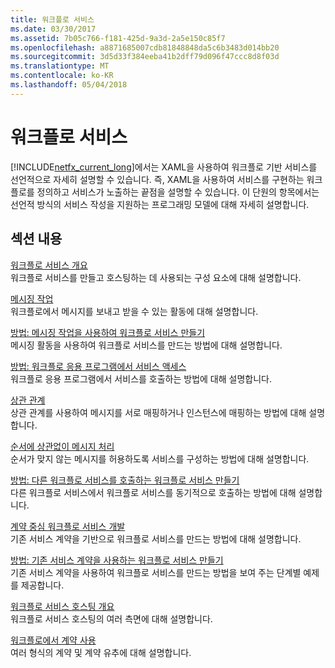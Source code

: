 ```yaml
---
title: 워크플로 서비스
ms.date: 03/30/2017
ms.assetid: 7b05c766-f181-425d-9a3d-2a5e150c85f7
ms.openlocfilehash: a8871685007cdb81848848da5c6b3483d014bb20
ms.sourcegitcommit: 3d5d33f384eeba41b2dff79d096f47ccc8d8f03d
ms.translationtype: MT
ms.contentlocale: ko-KR
ms.lasthandoff: 05/04/2018
---
```

# <a name="workflow-services"></a>워크플로 서비스
[!INCLUDE[netfx_current_long](../../../../includes/netfx-current-long-md.md)]에서는 XAML을 사용하여 워크플로 기반 서비스를 선언적으로 자세히 설명할 수 있습니다. 즉, XAML을 사용하여 서비스를 구현하는 워크플로를 정의하고 서비스가 노출하는 끝점을 설명할 수 있습니다. 이 단원의 항목에서는 선언적 방식의 서비스 작성을 지원하는 프로그래밍 모델에 대해 자세히 설명합니다.  
  
## <a name="in-this-section"></a>섹션 내용  
 [워크플로 서비스 개요](../../../../docs/framework/wcf/feature-details/workflow-services-overview.md)  
 워크플로 서비스를 만들고 호스팅하는 데 사용되는 구성 요소에 대해 설명합니다.  
  
 [메시징 작업](../../../../docs/framework/wcf/feature-details/messaging-activities.md)  
 워크플로에서 메시지를 보내고 받을 수 있는 활동에 대해 설명합니다.  
  
 [방법: 메시징 작업을 사용하여 워크플로 서비스 만들기](../../../../docs/framework/wcf/feature-details/how-to-create-a-workflow-service-with-messaging-activities.md)  
 메시징 활동을 사용하여 워크플로 서비스를 만드는 방법에 대해 설명합니다.  
  
 [방법: 워크플로 응용 프로그램에서 서비스 액세스](../../../../docs/framework/wcf/feature-details/how-to-access-a-service-from-a-workflow-application.md)  
 워크플로 응용 프로그램에서 서비스를 호출하는 방법에 대해 설명합니다.  
  
 [상관 관계](../../../../docs/framework/wcf/feature-details/correlation.md)  
 상관 관계를 사용하여 메시지를 서로 매핑하거나 인스턴스에 매핑하는 방법에 대해 설명합니다.  
  
 [순서에 상관없이 메시지 처리](../../../../docs/framework/wcf/feature-details/out-of-order-message-processing.md)  
 순서가 맞지 않는 메시지를 허용하도록 서비스를 구성하는 방법에 대해 설명합니다.  
  
 [방법: 다른 워크플로 서비스를 호출하는 워크플로 서비스 만들기](../../../../docs/framework/wcf/feature-details/how-to-create-a-workflow-service-that-calls-another-workflow-service.md)  
 다른 워크플로 서비스에서 워크플로 서비스를 동기적으로 호출하는 방법에 대해 설명합니다.  
  
 [계약 중심 워크플로 서비스 개발](../../../../docs/framework/windows-workflow-foundation/contract-first-workflow-service-development.md)  
 기존 서비스 계약을 기반으로 워크플로 서비스를 만드는 방법에 대해 설명합니다.  
  
 [방법: 기존 서비스 계약을 사용하는 워크플로 서비스 만들기](../../../../docs/framework/windows-workflow-foundation/how-to-create-a-workflow-service-that-consumes-an-existing-service-contract.md)  
 기존 서비스 계약을 사용하여 워크플로 서비스를 만드는 방법을 보여 주는 단계별 예제를 제공합니다.  
  
 [워크플로 서비스 호스팅 개요](../../../../docs/framework/wcf/feature-details/hosting-workflow-services-overview.md)  
 워크플로 서비스 호스팅의 여러 측면에 대해 설명합니다.  
  
 [워크플로에서 계약 사용](../../../../docs/framework/wcf/feature-details/using-contracts-in-workflow.md)  
 여러 형식의 계약 및 계약 유추에 대해 설명합니다.

